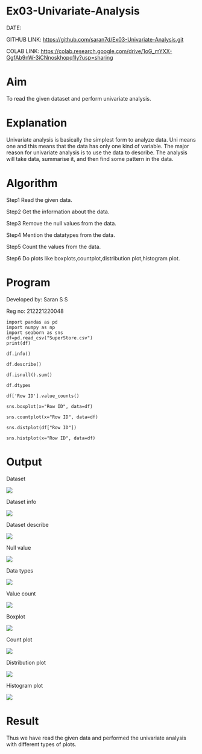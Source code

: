 # Ex03-Univariate-Analysis

DATE: 

GITHUB LINK: https://github.com/saran7d/Ex03-Univariate-Analysis.git

COLAB LINK:  https://colab.research.google.com/drive/1oG_mYXX-GgfAb9nW-3iCNnoskhopq1Iy?usp=sharing


# Aim
To read the given dataset and perform univariate analysis.

# Explanation

Univariate analysis is basically the simplest form to analyze data. Uni means one and this means that the data has only one kind of variable. The major reason for univariate analysis is to use the data to describe. The analysis will take data, summarise it, and then find some pattern in the data.

# Algorithm
Step1 Read the given data.

Step2 Get the information about the data.

Step3 Remove the null values from the data.

Step4 Mention the datatypes from the data.

Step5 Count the values from the data.

Step6 Do plots like boxplots,countplot,distribution plot,histogram plot.

# Program

Developed by: Saran S S

Reg no: 212221220048

```
import pandas as pd
import numpy as np
import seaborn as sns
df=pd.read_csv("SuperStore.csv")
print(df)

df.info()

df.describe()

df.isnull().sum()

df.dtypes

df['Row ID'].value_counts()

sns.boxplot(x="Row ID", data=df)

sns.countplot(x="Row ID", data=df)

sns.distplot(df["Row ID"])

sns.histplot(x="Row ID", data=df)

```

# Output

Dataset

![](https://github.com/saran7d/Ex03-Univariate-Analysis/blob/main/1.jpeg)



Dataset info

![](https://github.com/saran7d/Ex03-Univariate-Analysis/blob/main/2.jpeg)



Dataset describe

![](https://github.com/saran7d/Ex03-Univariate-Analysis/blob/main/3.jpeg)



Null value

![](https://github.com/saran7d/Ex03-Univariate-Analysis/blob/main/4.jpeg)



Data types

![](https://github.com/saran7d/Ex03-Univariate-Analysis/blob/main/5.jpeg)



Value count

![](https://github.com/saran7d/Ex03-Univariate-Analysis/blob/main/6.jpeg)



Boxplot

![](https://github.com/saran7d/Ex03-Univariate-Analysis/blob/main/7.jpeg)



Count plot

![](https://github.com/saran7d/Ex03-Univariate-Analysis/blob/main/8.jpeg)



Distribution plot

![](https://github.com/saran7d/Ex03-Univariate-Analysis/blob/main/9.jpeg)



Histogram plot

![](https://github.com/saran7d/Ex03-Univariate-Analysis/blob/main/99(10).jpeg)

# Result
Thus we have read the given data and performed the univariate analysis with different types of plots.
